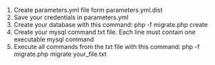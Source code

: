 1.  Create parameters.yml file form parameters.yml.dist
2.  Save your credentials in parameters.yml
3.  Create your database with this command:
		   php -f migrate.php create
4.  Create your mysql command txt file.
    Each line must contain one executable mysql command
5.  Execute all commands from the txt file with this command:
    php -f migrate.php migrate your_file.txt
    